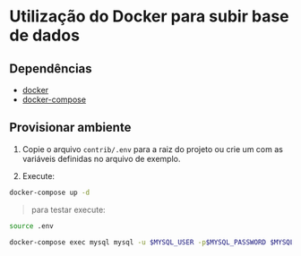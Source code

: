 # Utilização do Docker para subir base de dados

## Dependências
* [docker](https://download.docker.com/)
* [docker-compose](https://pypi.org/project/docker-compose/)

## Provisionar ambiente

1. Copie o arquivo `contrib/.env` para a raiz do projeto ou crie um com as variáveis definidas no arquivo de exemplo.

2. Execute:

```bash
docker-compose up -d
```

> para testar execute:

```bash
source .env

docker-compose exec mysql mysql -u $MYSQL_USER -p$MYSQL_PASSWORD $MYSQL_DATABASE
```
